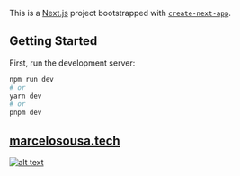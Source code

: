 This is a [Next.js](https://nextjs.org/) project bootstrapped with [`create-next-app`](https://github.com/vercel/next.js/tree/canary/packages/create-next-app).

## Getting Started

First, run the development server:

```bash
npm run dev
# or
yarn dev
# or
pnpm dev
```

## [**marcelosousa.tech**](https://marcelosousa.tech/)

[![alt text](https://marcelosousa.tech/images/image-share-site.jpg "Marcelo Sousa")](https://marcelosousa.tech/)

